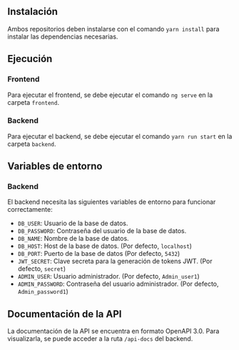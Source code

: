 ## Instalación
Ambos repositorios deben instalarse con el comando `yarn install` para instalar las dependencias necesarias.

## Ejecución
### Frontend
Para ejecutar el frontend, se debe ejecutar el comando `ng serve` en la carpeta `frontend`.

### Backend
Para ejecutar el backend, se debe ejecutar el comando `yarn run start` en la carpeta `backend`.

## Variables de entorno
### Backend
El backend necesita las siguientes variables de entorno para funcionar correctamente:

- `DB_USER`: Usuario de la base de datos.
- `DB_PASSWORD`: Contraseña del usuario de la base de datos.
- `DB_NAME`: Nombre de la base de datos.
- `DB_HOST`: Host de la base de datos. (Por defecto, `localhost`)
- `DB_PORT`: Puerto de la base de datos (Por defecto, `5432`)
- `JWT_SECRET`: Clave secreta para la generación de tokens JWT. (Por defecto, `secret`)
- `ADMIN_USER`: Usuario administrador. (Por defecto, `Admin_user1`)
- `ADMIN_PASSWORD`: Contraseña del usuario administrador. (Por defecto, `Admin_password1`)


## Documentación de la API
La documentación de la API se encuentra en formato OpenAPI 3.0. Para visualizarla, se puede acceder a la ruta `/api-docs` del backend.